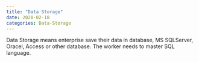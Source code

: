 ```yaml
---
title: "Data Storage"
date: 2020-02-18
categories: Data-Storage
---
```


Data Storage means enterprise save their data in database, MS SQLServer, Oracel, Access or other database. The worker needs to master SQL language.